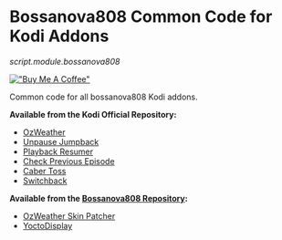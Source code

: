 
Bossanova808 Common Code for Kodi Addons
===================================

_script.module.bossanova808_

[!["Buy Me A Coffee"](https://www.buymeacoffee.com/assets/img/custom_images/orange_img.png)](https://www.buymeacoffee.com/bossanova808)


Common code for all bossanova808 Kodi addons.

**Available from the Kodi Official Repository:**

* [OzWeather](https://kodi.wiki/index.php?title=Add-on:Oz_Weather]) 
* [Unpause Jumpback](https://kodi.wiki/view/Add-on:Unpause_Jumpback)
* [Playback Resumer](https://kodi.wiki/view/Add-on:Kodi_Playback_Resumer)
* [Check Previous Episode](https://kodi.wiki/view/Add-on:XBMC_Check_Previous_Episode)
* [Caber Toss](https://kodi.wiki/view/Add-on:Caber_Toss)
* [Switchback](https://kodi.wiki/view/Add-on:Switchback)


**Available from the [Bossanova808 Repository](https://github.com/bossanova808/repository.bossanova808):**

* [OzWeather Skin Patcher](https://github.com/bossanova808/repository.bossanova808)
* [YoctoDisplay](https://github.com/bossanova808/repository.bossanova808)









